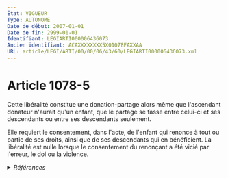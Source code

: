 ```yaml
---
État: VIGUEUR
Type: AUTONOME
Date de début: 2007-01-01
Date de fin: 2999-01-01
Identifiant: LEGIARTI000006436073
Ancien identifiant: ACAXXXXXXXX5X01078FAXXAA
URL: article/LEGI/ARTI/00/00/06/43/60/LEGIARTI000006436073.xml
---
```


<h1>Article 1078-5</h1>

Cette libéralité constitue une donation-partage alors même que l'ascendant
donateur n'aurait qu'un enfant, que le partage se fasse entre celui-ci et ses
descendants ou entre ses descendants seulement.<br />

Elle requiert le consentement, dans l'acte, de l'enfant qui renonce à tout ou
partie de ses droits, ainsi que de ses descendants qui en bénéficient. La
libéralité est nulle lorsque le consentement du renonçant a été vicié par
l'erreur, le dol ou la violence.


<details>
  <summary><em>Références</em></summary>

  <h2>Articles faisant référence à l'article</h2>
  
  <ul>
    <li>
      <a href="https://legal.tricoteuses.fr//redirection/LEGIARTI000006284857?vers=git&vers=legifrance">LOI n° 2006-728 du 23 juin 2006 portant réforme des successions et des libéralités - article 23 ENTIEREMENT_MODIF</a> CREATION cible
    </li>
  </ul>
  
  <h2>Références faites par l'article</h2>
  
  <ul>
    <li>
      2006-06-23 CREATION source <a href="https://legal.tricoteuses.fr//redirection/LEGIARTI000006284857?vers=git&vers=legifrance">LOI n° 2006-728 du 23 juin 2006 portant réforme des successions et des libéralités - article 23 ENTIEREMENT_MODIF</a>
    </li>
  </ul>
</details>
